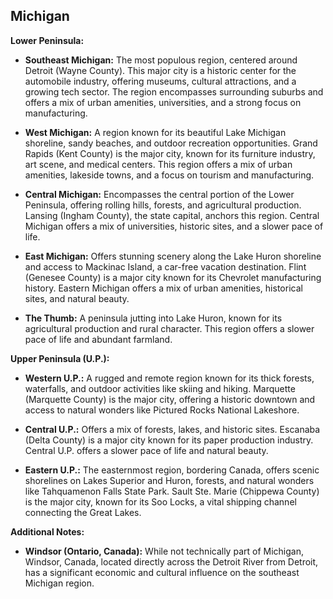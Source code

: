 ## Michigan

**Lower Peninsula:**

- **Southeast Michigan:** The most populous region, centered around Detroit (Wayne County). This major city is a historic center for the automobile industry, offering museums, cultural attractions, and a growing tech sector. The region encompasses surrounding suburbs and offers a mix of urban amenities, universities, and a strong focus on manufacturing.

- **West Michigan:** A region known for its beautiful Lake Michigan shoreline, sandy beaches, and outdoor recreation opportunities. Grand Rapids (Kent County) is the major city, known for its furniture industry, art scene, and medical centers. This region offers a mix of urban amenities, lakeside towns, and a focus on tourism and manufacturing.

- **Central Michigan:** Encompasses the central portion of the Lower Peninsula, offering rolling hills, forests, and agricultural production. Lansing (Ingham County), the state capital, anchors this region. Central Michigan offers a mix of universities, historic sites, and a slower pace of life.

- **East Michigan:** Offers stunning scenery along the Lake Huron shoreline and access to Mackinac Island, a car-free vacation destination. Flint (Genesee County) is a major city known for its Chevrolet manufacturing history. Eastern Michigan offers a mix of urban amenities, historical sites, and natural beauty.

- **The Thumb:** A peninsula jutting into Lake Huron, known for its agricultural production and rural character. This region offers a slower pace of life and abundant farmland.

**Upper Peninsula (U.P.):**

- **Western U.P.:** A rugged and remote region known for its thick forests, waterfalls, and outdoor activities like skiing and hiking. Marquette (Marquette County) is the major city, offering a historic downtown and access to natural wonders like Pictured Rocks National Lakeshore.

- **Central U.P.:** Offers a mix of forests, lakes, and historic sites. Escanaba (Delta County) is a major city known for its paper production industry. Central U.P. offers a slower pace of life and natural beauty.

- **Eastern U.P.:** The easternmost region, bordering Canada, offers scenic shorelines on Lakes Superior and Huron, forests, and natural wonders like Tahquamenon Falls State Park. Sault Ste. Marie (Chippewa County) is the major city, known for its Soo Locks, a vital shipping channel connecting the Great Lakes.

**Additional Notes:**

- **Windsor (Ontario, Canada):** While not technically part of Michigan, Windsor, Canada, located directly across the Detroit River from Detroit, has a significant economic and cultural influence on the southeast Michigan region.
